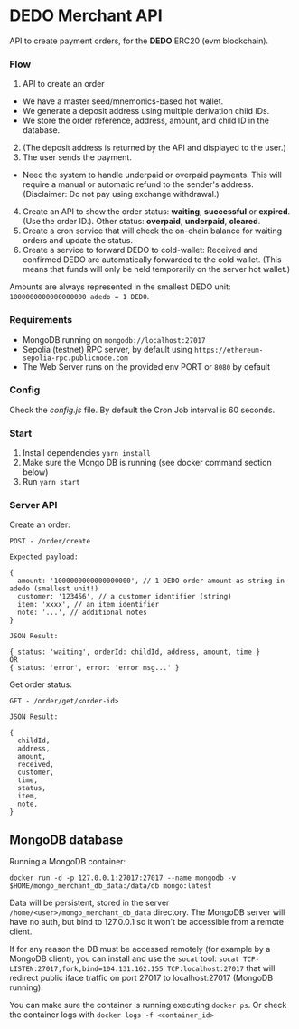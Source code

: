 
# DEDO Merchant API

API to create payment orders, for the **DEDO** ERC20 (evm blockchain).

### Flow

1. API to create an order
  - We have a master seed/mnemonics-based hot wallet.
  - We generate a deposit address using multiple derivation child IDs.
  - We store the order reference, address, amount, and child ID in the database.
2. (The deposit address is returned by the API and displayed to the user.)
3. The user sends the payment.
  - Need the system to handle underpaid or overpaid payments. This will require a manual or automatic refund to the sender's address. (Disclaimer: Do not pay using exchange withdrawal.)
4. Create an API to show the order status: **waiting**, **successful** or **expired**. (Use the order ID.). Other status: **overpaid**, **underpaid**, **cleared**.
5. Create a cron service that will check the on-chain balance for waiting orders and update the status.
6. Create a service to forward DEDO to cold-wallet: Received and confirmed DEDO are automatically forwarded to the cold wallet. (This means that funds will only be held temporarily on the server hot wallet.)

Amounts are always represented in the smallest DEDO unit: `1000000000000000000 adedo = 1 DEDO`.

### Requirements

- MongoDB running on `mongodb://localhost:27017`
- Sepolia (testnet) RPC server, by default using `https://ethereum-sepolia-rpc.publicnode.com`
- The Web Server runs on the provided env PORT or `8080` by default

### Config

Check the *config.js* file. By default the Cron Job interval is 60 seconds.

### Start

1. Install dependencies `yarn install`
2. Make sure the Mongo DB is running (see docker command section below)
3. Run `yarn start`

### Server API

Create an order:

```
POST - /order/create

Expected payload:

{
  amount: '1000000000000000000', // 1 DEDO order amount as string in adedo (smallest unit!)
  customer: '123456', // a customer identifier (string)
  item: 'xxxx', // an item identifier
  note: '...', // additional notes
}

JSON Result:

{ status: 'waiting', orderId: childId, address, amount, time }
OR
{ status: 'error', error: 'error msg...' }

```

Get order status:

```
GET - /order/get/<order-id>

JSON Result:

{
  childId,
  address,
  amount,
  received,
  customer,
  time,
  status,
  item,
  note,
}
```

## MongoDB database

Running a MongoDB container:

`docker run -d -p 127.0.0.1:27017:27017 --name mongodb -v $HOME/mongo_merchant_db_data:/data/db mongo:latest`

Data will be persistent, stored in the server `/home/<user>/mongo_merchant_db_data` directory. The MongoDB server will have no auth, but bind to 127.0.0.1 so it won't be accessible from a remote client.

If for any reason the DB must be accessed remotely (for example by a MongoDB client), you can install and use the `socat` tool: `socat TCP-LISTEN:27017,fork,bind=104.131.162.155 TCP:localhost:27017` that will redirect public iface traffic on port 27017 to localhost:27017 (MongoDB running).

You can make sure the container is running executing `docker ps`. Or check the container logs with `docker logs -f <container_id>`

